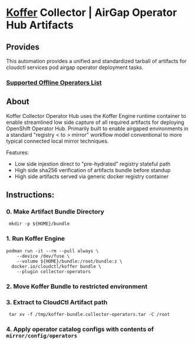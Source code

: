 # [Koffer](https://github.com/containercraft/Koffer) Collector | AirGap Operator Hub Artifacts
## Provides
This automation provides a unified and standardized tarball of artifacts for
cloudctl services pod airgap operator deployment tasks.
### [Supported Offline Operators List](https://access.redhat.com/articles/4740011)

## About
Koffer Collector Operator Hub uses the Koffer Engine runtime container to enable
streamlined low side capture of all required artifacts for deploying OpenShift 
Operator Hub. Primarily built to enable airgaped environments in a standard 
"registry < to > mirror" workflow model conventional to more typical connected 
local mirror techniques.

Features:
  - Low side injestion direct to "pre-hydrated" registry stateful path
  - High side sha256 verification of artifacts bundle before standup
  - High side artifacts served via generic docker registry container

## Instructions:
### 0. Make Artifact Bundle Directory
```
 mkdir -p ${HOME}/bundle
```
### 1. Run Koffer Engine
```
podman run -it --rm --pull always \
    --device /dev/fuse \
    --volume ${HOME}/bundle:/root/bundle:z \
  docker.io/cloudctl/koffer bundle \
    --plugin collector-operators
```
### 2. Move Koffer Bundle to restricted environment
### 3. Extract to CloudCtl Artifact path
```
 tar xv -f /tmp/koffer-bundle.collector-operators.tar -C /root
```
### 4. Apply operator catalog configs with contents of `mirror/config/operators`
